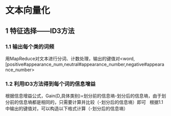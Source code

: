 # 文本向量化
## 1 特征选择——ID3方法
### 1.1 输出每个类的词频
用MapReduce对文本进行分词、计数处理，输出的键值对<word,[positive#appearance_num,neutral#appearance_number,negative#appearance_number>
### 1.2 利用ID3方法得到每个词的信息增益
根据信息增益公式，Gain(D,具体类别)=划分前的信息墒-划分后的信息墒，由于划分前的信息墒都是相同的，只需要计算并比较（-划分后的信息墒）即可  
根据1.1中输出的键值对，可以构造以下格式计算（-划分后的信息墒）
